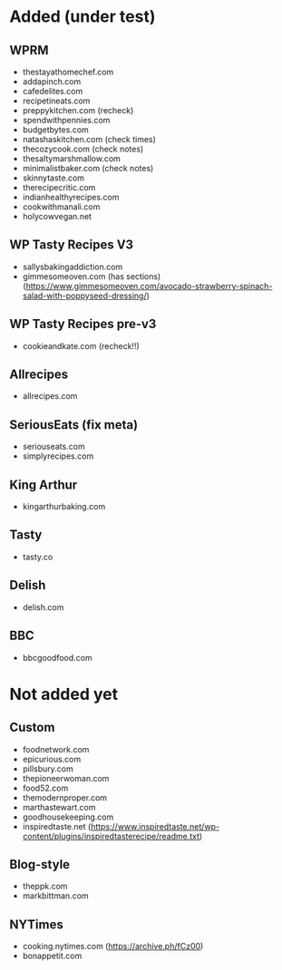 # Added (under test)

## WPRM
- thestayathomechef.com
- addapinch.com
- cafedelites.com
- recipetineats.com
- preppykitchen.com (recheck)
- spendwithpennies.com
- budgetbytes.com
- natashaskitchen.com (check times)
- thecozycook.com (check notes)
- thesaltymarshmallow.com
- minimalistbaker.com (check notes)
- skinnytaste.com
- therecipecritic.com
- indianhealthyrecipes.com
- cookwithmanali.com
- holycowvegan.net

## WP Tasty Recipes V3
- sallysbakingaddiction.com
- gimmesomeoven.com (has sections) (https://www.gimmesomeoven.com/avocado-strawberry-spinach-salad-with-poppyseed-dressing/)

## WP Tasty Recipes pre-v3
- cookieandkate.com (recheck!!)

## Allrecipes
- allrecipes.com

## SeriousEats (fix meta)
- seriouseats.com
- simplyrecipes.com

## King Arthur
- kingarthurbaking.com

## Tasty
- tasty.co

## Delish
- delish.com

## BBC
- bbcgoodfood.com

# Not added yet

## Custom
- foodnetwork.com
- epicurious.com
- pillsbury.com
- thepioneerwoman.com
- food52.com
- themodernproper.com
- marthastewart.com
- goodhousekeeping.com
- inspiredtaste.net (https://www.inspiredtaste.net/wp-content/plugins/inspiredtasterecipe/readme.txt)

## Blog-style
- theppk.com
- markbittman.com

## NYTimes
- cooking.nytimes.com (https://archive.ph/fCz00)
- bonappetit.com
